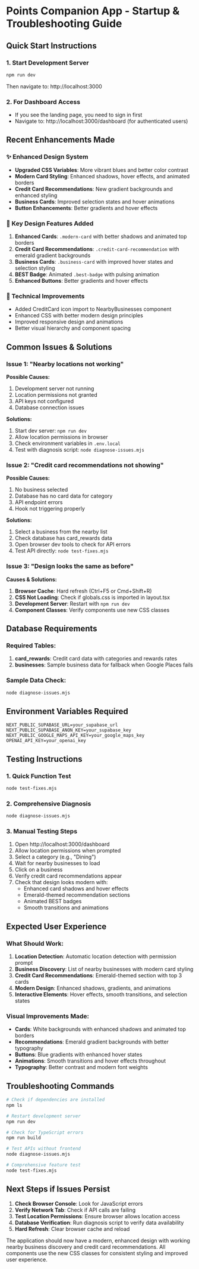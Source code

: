# Points Companion App - Startup & Troubleshooting Guide

## Quick Start Instructions

### 1. Start Development Server
```bash
npm run dev
```
Then navigate to: http://localhost:3000

### 2. For Dashboard Access
- If you see the landing page, you need to sign in first
- Navigate to: http://localhost:3000/dashboard (for authenticated users)

## Recent Enhancements Made

### ✨ Enhanced Design System
- **Upgraded CSS Variables**: More vibrant blues and better color contrast
- **Modern Card Styling**: Enhanced shadows, hover effects, and animated borders
- **Credit Card Recommendations**: New gradient backgrounds and enhanced styling
- **Business Cards**: Improved selection states and hover animations
- **Button Enhancements**: Better gradients and hover effects

### 🎯 Key Design Features Added
1. **Enhanced Cards**: `.modern-card` with better shadows and animated top borders
2. **Credit Card Recommendations**: `.credit-card-recommendation` with emerald gradient backgrounds
3. **Business Cards**: `.business-card` with improved hover states and selection styling
4. **BEST Badge**: Animated `.best-badge` with pulsing animation
5. **Enhanced Buttons**: Better gradients and hover effects

### 🔧 Technical Improvements
- Added CreditCard icon import to NearbyBusinesses component
- Enhanced CSS with better modern design principles
- Improved responsive design and animations
- Better visual hierarchy and component spacing

## Common Issues & Solutions

### Issue 1: "Nearby locations not working"
**Possible Causes:**
1. Development server not running
2. Location permissions not granted
3. API keys not configured
4. Database connection issues

**Solutions:**
1. Start dev server: `npm run dev`
2. Allow location permissions in browser
3. Check environment variables in `.env.local`
4. Test with diagnosis script: `node diagnose-issues.mjs`

### Issue 2: "Credit card recommendations not showing"
**Possible Causes:**
1. No business selected
2. Database has no card data for category
3. API endpoint errors
4. Hook not triggering properly

**Solutions:**
1. Select a business from the nearby list
2. Check database has card_rewards data
3. Open browser dev tools to check for API errors
4. Test API directly: `node test-fixes.mjs`

### Issue 3: "Design looks the same as before"
**Causes & Solutions:**
1. **Browser Cache**: Hard refresh (Ctrl+F5 or Cmd+Shift+R)
2. **CSS Not Loading**: Check if globals.css is imported in layout.tsx
3. **Development Server**: Restart with `npm run dev`
4. **Component Classes**: Verify components use new CSS classes

## Database Requirements

### Required Tables:
1. **card_rewards**: Credit card data with categories and rewards rates
2. **businesses**: Sample business data for fallback when Google Places fails

### Sample Data Check:
```bash
node diagnose-issues.mjs
```

## Environment Variables Required

```
NEXT_PUBLIC_SUPABASE_URL=your_supabase_url
NEXT_PUBLIC_SUPABASE_ANON_KEY=your_supabase_key
NEXT_PUBLIC_GOOGLE_MAPS_API_KEY=your_google_maps_key
OPENAI_API_KEY=your_openai_key
```

## Testing Instructions

### 1. Quick Function Test
```bash
node test-fixes.mjs
```

### 2. Comprehensive Diagnosis
```bash
node diagnose-issues.mjs
```

### 3. Manual Testing Steps
1. Open http://localhost:3000/dashboard
2. Allow location permissions when prompted
3. Select a category (e.g., "Dining")
4. Wait for nearby businesses to load
5. Click on a business
6. Verify credit card recommendations appear
7. Check that design looks modern with:
   - Enhanced card shadows and hover effects
   - Emerald-themed recommendation sections
   - Animated BEST badges
   - Smooth transitions and animations

## Expected User Experience

### What Should Work:
1. **Location Detection**: Automatic location detection with permission prompt
2. **Business Discovery**: List of nearby businesses with modern card styling
3. **Credit Card Recommendations**: Emerald-themed section with top 3 cards
4. **Modern Design**: Enhanced shadows, gradients, and animations
5. **Interactive Elements**: Hover effects, smooth transitions, and selection states

### Visual Improvements Made:
- **Cards**: White backgrounds with enhanced shadows and animated top borders
- **Recommendations**: Emerald gradient backgrounds with better typography
- **Buttons**: Blue gradients with enhanced hover states
- **Animations**: Smooth transitions and hover effects throughout
- **Typography**: Better contrast and modern font weights

## Troubleshooting Commands

```bash
# Check if dependencies are installed
npm ls

# Restart development server
npm run dev

# Check for TypeScript errors
npm run build

# Test APIs without frontend
node diagnose-issues.mjs

# Comprehensive feature test
node test-fixes.mjs
```

## Next Steps if Issues Persist

1. **Check Browser Console**: Look for JavaScript errors
2. **Verify Network Tab**: Check if API calls are failing
3. **Test Location Permissions**: Ensure browser allows location access
4. **Database Verification**: Run diagnosis script to verify data availability
5. **Hard Refresh**: Clear browser cache and reload

The application should now have a modern, enhanced design with working nearby business discovery and credit card recommendations. All components use the new CSS classes for consistent styling and improved user experience.
